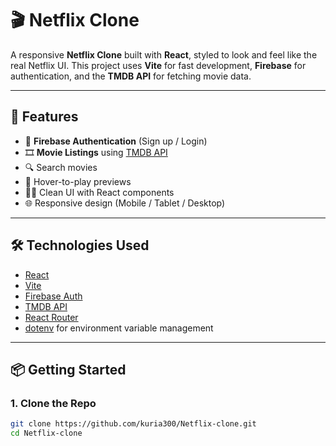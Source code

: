 # 🎬 Netflix Clone

A responsive **Netflix Clone** built with **React**, styled to look and feel like the real Netflix UI. This project uses **Vite** for fast development, **Firebase** for authentication, and the **TMDB API** for fetching movie data.

---

## 🚀 Features

- 🔐 **Firebase Authentication** (Sign up / Login)
- 🎞️ **Movie Listings** using [TMDB API](https://www.themoviedb.org/)
- 🔍 Search movies
- 🎥 Hover-to-play previews
- 🧑‍💻 Clean UI with React components
- 🌐 Responsive design (Mobile / Tablet / Desktop)

---

## 🛠️ Technologies Used

- [React](https://reactjs.org/)
- [Vite](https://vitejs.dev/)
- [Firebase Auth](https://firebase.google.com/)
- [TMDB API](https://developers.themoviedb.org/)
- [React Router](https://reactrouter.com/)
- [dotenv](https://www.npmjs.com/package/dotenv) for environment variable management

---

## 📦 Getting Started

### 1. Clone the Repo

```bash
git clone https://github.com/kuria300/Netflix-clone.git
cd Netflix-clone
